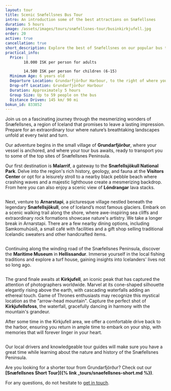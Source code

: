 ```yaml
---
layout: tour
title: Scenic Snæfellsnes Bus Tour
intro: An introduction some of the best attractions on Snæfellsnes
duration: 5 hours
image: /assets/images/tours/snæfellsnes-tour/businkirkjufell.jpg
order: 20
active: true
cancellation: true
short_description: Explore the best of Snæfellsnes on our popular bus tour
practical_info:
  Price: |
        18.000 ISK per person for adults

        14.500 ISK per person for children (6-15)
  Minimum Age: 6 years old
  Departure Location: Grundarfjörður Harbour, to the right of where you disembark from your ship/tender
  Drop-off Location: Grundarfjörður Harbour
  Duration: Approximately 5 hours
  Group Size: Up to 59 people on the bus
  Distance Driven: 145 km/ 90 mi
bokun_id: 833852
---
```


Join us on a fascinating journey through the mesmerizing wonders of Snæfellsnes, a region of Iceland that promises to leave a lasting impression. Prepare for an extraordinary tour where nature’s breathtaking landscapes unfold at every twist and turn. 

Our adventure begins in the small village of **Grundarfjörður**,  where your vessel is anchored, and where your tour bus awaits, ready to transport you to some of  the top sites of Snæfellsnes Peninsula.

Our first destination is **Malarrif**, a gateway to the **Snæfellsjökull National Park**. Delve into the region's rich history, geology, and fauna at the **Visitors Center** or opt for a leisurely stroll to a nearby black pebble beach where crashing waves and a majestic lighthouse create a mesmerizing backdrop. From here you can also enjoy a scenic view of **Lóndrangar** lava stacks. 

<span class="image fit"><img src="/assets/images/tours/snæfellsnes-tour/londrangar.jpg" alt="" /></span>

Next, venture to **Arnarstapi**, a picturesque village nestled beneath the legendary **Snæfellsjökull**, one of Iceland’s most famous glaciers. Embark on a scenic walking trail along the shore, where awe-inspiring sea cliffs and extraordinary rock formations showcase nature's artistry. 
We take a longer break in Arnarstapi. There are a few nearby dining options, including Samkomuhúsið, a small café with facilities and a gift shop selling traditional Icelandic sweaters and other handcrafted items. 

<span class="image fit"><img src="/assets/images/tours/snæfellsnes-tour/arnarstapi.jpg" alt="" /></span>

Continuing along the winding road of the Snæfellsnes Peninsula, discover the **Maritime Museum** in **Hellissandur**. Immerse yourself in the local fishing traditions and explore a turf house, gaining insights into Icelanders' lives not so long ago.

<span class="image fit"><img src="/assets/images/tours/snæfellsnes-tour/maritime-museum.jpg" alt="" /></span>

The grand finale awaits at **Kirkjufell**, an iconic peak that has captured the attention of photographers worldwide. Marvel at its cone-shaped silhouette elegantly rising above the earth, with cascading waterfalls adding an ethereal touch. Game of Thrones enthusiasts may recognize this mystical location as the "arrow-head mountain". Capture the perfect shot of **Kirkjufellsfoss**, the waterfall, gracefully dancing in harmony with the mountain's grandeur.

After some time in the Kirkjufell area, we offer a comfortable drive back to the harbor, ensuring you return in ample time to embark on your ship, with memories that will forever linger in your heart.

<span class="image fit"><img src="/assets/images/tours/snæfellsnes-tour/kirkjufell.jpg" alt="" /></span>

Our local drivers and knowledgeable tour guides will make sure you have a great time while learning about the nature and history of the Snæfellsnes Peninsula. 

Are you looking for a shorter tour from Grundarfjörður? Check out our **[Snæfellsnes Short Tour]({% link _tours/snaefellsnes-short.md %})**. 

For any questions, do not hesitate to [get in touch](https://rutuferdir.is/#contact). 